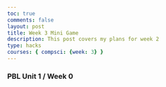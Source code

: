 ```yaml
---
toc: true
comments: false
layout: post
title: Week 3 Mini Game
description: This post covers my plans for week 2
type: hacks
courses: { compsci: {week: 3} }
---
```


### PBL Unit 1 / Week 0

<html lang="en">
<head>
    <meta charset="UTF-8">
    <meta name="viewport" content="width=device-width, initial-scale=1.0">
    <title>Search Bar</title>
    <style>
        /* Style the search container */
        .search-container {
            display: flex;
            align-items: center;
        }

        /* Style the search input */
        .search-input {
            padding: 10px;
            width: 300px;
            border: 1px solid #ccc;
            border-radius: 4px;
            outline: none;
        }

        /* Style the search button */
        .search-button {
            background-color: #007BFF;
            color: #fff;
            border: none;
            border-radius: 4px;
            padding: 10px 20px;
            margin-left: 10px;
            cursor: pointer;
        }

        /* Change button color on hover */
        .search-button:hover {
            background-color: #0056b3;
        }
    </style>
</head>
<body>
    <div class="search-container">
        <input type="text" class="search-input" placeholder="Search...">
        <button class="search-button">Search</button>
    </div>
</body>
</html>
